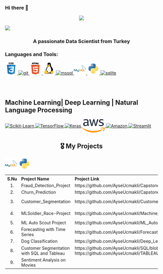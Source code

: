### Hi there 👋

<p align="center">
  <img src="https://readme-typing-svg.demolab.com/?lines=I'm a Data Scientist!;I used it in my projects ;Python|Matplotlib|Numpy|Pandas ;Seaborn|Sci-kitLearn|Tensorflow|Keras; Tableau|ML|DL|NLP ; !&font=Fira%20Code&center=true&width=380&height=50&duration=4000&pause=1000">
</p>

[![](https://img.shields.io/badge/linkedin-%230077B5.svg?&style=for-the-badge&logo=linkedin&logoColor=white)](https://www.linkedin.com/in/ay%C5%9Fe-ucmakli/)
<h3 align="center">A passionate Data Scientist from Turkey</h3>
<h3 align="left">Languages and Tools:</h3>

<p align="left"> <a href="https://www.w3schools.com/css/" target="_blank" rel="noreferrer"> <img src="https://raw.githubusercontent.com/devicons/devicon/master/icons/css3/css3-original-wordmark.svg" alt="css3" width="40" height="40"/> </a> <a href="https://git-scm.com/" target="_blank" rel="noreferrer"> <img src="https://www.vectorlogo.zone/logos/git-scm/git-scm-icon.svg" alt="git" width="40" height="40"/> </a> <a href="https://www.w3.org/html/" target="_blank" rel="noreferrer"> <img src="https://raw.githubusercontent.com/devicons/devicon/master/icons/html5/html5-original-wordmark.svg" alt="html5" width="40" height="40"/> </a> <a href="https://www.linux.org/" target="_blank" rel="noreferrer"> <img src="https://raw.githubusercontent.com/devicons/devicon/master/icons/linux/linux-original.svg" alt="linux" width="40" height="40"/> </a> <a href="https://www.microsoft.com/en-us/sql-server" target="_blank" rel="noreferrer"> <img src="https://www.svgrepo.com/show/303229/microsoft-sql-server-logo.svg" alt="mssql" width="40" height="40"/> </a> <a href="https://www.mysql.com/" target="_blank" rel="noreferrer"> <img src="https://raw.githubusercontent.com/devicons/devicon/master/icons/mysql/mysql-original-wordmark.svg" alt="mysql" width="40" height="40"/> </a> <a href="https://www.python.org" target="_blank" rel="noreferrer"> <img src="https://raw.githubusercontent.com/devicons/devicon/master/icons/python/python-original.svg" alt="python" width="40" height="40"/> </a><a href="https://www.sqlite.org/" target="_blank" rel="noreferrer"> <img src="https://www.vectorlogo.zone/logos/sqlite/sqlite-icon.svg" alt="sqlite" width="40" height="40"/> </a> </p>
<br><br>


## Machine Learning| Deep Learning | Natural Language Processing 
<p align="left">
<a href="#" target="_blank"> <img align="center" src="https://img.shields.io/badge/scikit--learn-%23F7931E.svg?style=for-the-badge&logo=scikit-learn&logoColor=white" alt = Scikit-Learn height="45"/> </a>
<a href="#" target="_blank"> <img align="center" src="https://img.shields.io/badge/TensorFlow-%23FF6F00.svg?style=for-the-badge&logo=TensorFlow&logoColor=white" alt = TensorFlow height="45"/> </a>
<a href="#" target="_blank"> <img align="center" src="https://img.shields.io/badge/Keras-%23D00000.svg?style=for-the-badge&logo=Keras&logoColor=white" alt = Keras height="45"/> </a>
<a href="#" target="_blank"> <img align="center" src="https://raw.githubusercontent.com/Delta456/Delta456/master/img/aws.png" alt = AWS height="45"/> </a>
<a href="#" target="_blank"> <img align="center" src="https://wwwsitecorecom.azureedge.net/-/media/sitecoresite/images/home/products/marketplace/sitecore-cdp-integration-for-amazon-sagemaker/amazon_sagemaker-min.png?md=20220523T181222Z" alt = Amazon SageMaker height="55"/> </a>
<a href="#" target="_blank"> <img align="center" src="https://streamlit.io/images/brand/streamlit-logo-primary-colormark-darktext.png" alt = Streamlit height="55"/> </a>
</p>


### <h2 align="center">&#127894; My Projects</h2>

<a href="#" target="_blank"> <img src="https://raw.githubusercontent.com/devicons/devicon/master/icons/mysql/mysql-original-wordmark.svg" alt="mysql" width="40" height="40"/></a>
<a href="#" target="_blank"> <img src="https://raw.githubusercontent.com/devicons/devicon/master/icons/python/python-original.svg" alt="python" width="40" height="40"/> </a> 

 <table>
<tr >
    <th width="5%">S.Nu </th>
    <th align="left" width="20%">Project Name</th>
    <th align="left" width="40%">Project Link</th>
    <th align="left" width="30%">Libraries and Technologies I use</th>
  
</tr>
  
<tr>
    <td align=center >1.</td>
    <td>Fraud_Detection_Project </td>
    <td>https://github.com/AyseUcmakli/Capstone_Fraud_Detection_Project</td> 
    <td>ML_Models-ANN-Smote</td>
</tr>
  
 <tr>
    <td align=center >2.</td>
    <td>Churn_Prediction </td>
    <td>https://github.com/AyseUcmakli/Capstone_Project-Churn_Prediction</td> 
    <td>ML_Models-ANN-elbow_method</td>
</tr>

      
<tr>
    <td align=center >3.</td>
    <td>Customer_Segmentation</td>
    <td>https://github.com/AyseUcmakli/Customer_segmentation_RFM_Kmeans_Cohort_Analysis</td> 
    <td>RFM&Cohort_analysis-K-Means_Clustering_CustSegmentation</td>
</tr>


<tr>
    <td align=center >4.</td>
    <td>MLSoldier_Race-Project</td>
    <td>https://github.com/AyseUcmakli/Machine_Learning/blob/main/ML_Soldier_Race_Project/soldier_race_project_solution.ipynb</td> 
    <td>Logistic-XGBoost-SVM-RandomForest-Smote-Shap</td>
</tr>
  
 <tr>
    <td align=center >5.</td>
    <td>ML Auto Scout Project </td>
    <td>https://github.com/AyseUcmakli/ML_Auto_scout_project_1</td> 
    <td></td>
</tr>

  
<tr>
    <td align=center >6.</td>
    <td>Forecasting with Time Series </td>
    <td>https://github.com/AyseUcmakli/Forecasting-Bus-Demand-in-Banana-Republic-Municipalities</td> 
    <td>Exponential Smoothing, ARIMA,</td>
</tr>

<tr>
    <td align=center >7.</td>
    <td>Dog Classification  </td>
    <td>https://github.com/AyseUcmakli/Deep_Learning/tree/main/Dog_Classification</td> 
    <td>CNN,Pre-Trained-Models</td>
</tr>

<tr>
    <td align=center >8.</td>
    <td>Customer Segmentation with SQL and Tableau</td>
    <td>https://github.com/AyseUcmakli/SQL/blob/main/RFM_Analysis/RFM_Analysis.sql, https://github.com/AyseUcmakli/TABLEAU/blob/main/RFM_Analysis/Customer_purchasing_Habits.twbx</td> 
    <td>RFM </td>
</tr>

<tr>
    <td align=center >9.</td>
    <td>Sentiment Analysis on Movies</td>
    <td></td> 
    <td>RFM </td>
</tr>

<!--
**AyseUcmakli/AyseUcmakli** is a ✨ _special_ ✨ repository because its `README.md` (this file) appears on your GitHub profile.

Here are some ideas to get you started:

- 🔭 I’m currently working on ...
- 🌱 I’m currently learning ...
- 👯 I’m looking to collaborate on ...
- 🤔 I’m looking for help with ...
- 💬 Ask me about ...
- 📫 How to reach me: ...
- 😄 Pronouns: ...
- ⚡ Fun fact: ...
-->
 
